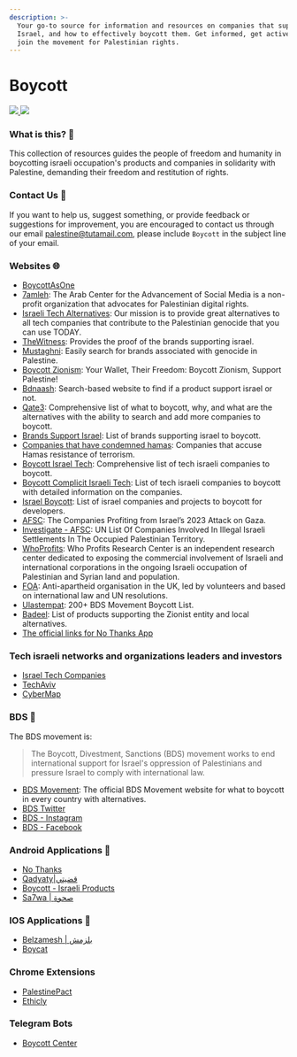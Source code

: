 ```yaml
---
description: >-
  Your go-to source for information and resources on companies that support
  Israel, and how to effectively boycott them. Get informed, get active, and
  join the movement for Palestinian rights.
---
```


# Boycott

[![](https://raw.githubusercontent.com/Safouene1/support-palestine-banner/master/StandWithPalestine.svg) ](https://techforpalestine.org/)[![](https://badge.techforpalestine.org/default)](https://techforpalestine.org/)

### What is this? 📌

This collection of resources guides the people of freedom and humanity in boycotting israeli occupation's products and companies in solidarity with Palestine, demanding their freedom and restitution of rights.

### Contact Us 📧

If you want to help us, suggest something, or provide feedback or suggestions for improvement, you are encouraged to contact us through our email [palestine@tutamail.com](mailto:palestine@tutamail.com), please include `Boycott` in the subject line of your email.

### Websites 🌐

* [BoycottAsOne](https://sites.google.com/view/boycottasone/home)
* [7amleh](https://7amleh.org/): The Arab Center for the Advancement of Social Media is a non-profit organization that advocates for Palestinian digital rights.
* [Israeli Tech Alternatives](https://www.israelitechalternatives.com/): Our mission is to provide great alternatives to all tech companies that contribute to the Palestinian genocide that you can use TODAY.
* [TheWitness](https://boycott.thewitness.news/): Provides the proof of the brands supporting israel.
* [Mustaghni](https://www.mustaghni.org/en): Easily search for brands associated with genocide in Palestine.
* [Boycott Zionism](https://www.boycotzionism.com/): Your Wallet, Their Freedom: Boycott Zionism, Support Palestine!
* [Bdnaash](https://bdnaash.com/): Search-based website to find if a product support israel or not.
* [Qate3](https://www.qate3-israel.com/): Comprehensive list of what to boycott, why, and what are the alternatives with the ability to search and add more companies to boycott.
* [Brands Support Israel](https://theislamicinformation.com/news/list-of-brands-supporting-israel/): List of brands supporting israel to boycott.
* [Companies that have condemned hamas](https://som.yale.edu/story/2023/list-companies-have-condemned-hamas-terrorist-attack-israel): Companies that accuse Hamas resistance of terrorism.
* [Boycott Israel Tech](https://boycottisraelitech.com/): Comprehensive list of tech israeli companies to boycott.
* [Boycott Complicit Israeli Tech](https://genocide.vc/bit/): List of tech israeli companies to boycott with detailed information on the companies.
* [Israel Boycott](https://github.com/lirantal/awesome-opensource-israel#companies): List of israel companies and projects to boycott for developers.
* [AFSC](https://afsc.org/companies-behind-2023-attack-gaza): The Companies Profiting from Israel’s 2023 Attack on Gaza.
* [Investigate - AFSC](https://investigate.afsc.org/updates/un-list): UN List Of Companies Involved In Illegal Israeli Settlements In The Occupied Palestinian Territory.
* [WhoProfits](https://www.whoprofits.org/): Who Profits Research Center is an independent research center dedicated to exposing the commercial involvement of Israeli and international corporations in the ongoing Israeli occupation of Palestinian and Syrian land and population.
* [FOA](https://www.foa.org.uk/): Anti-apartheid organisation in the UK, led by volunteers and based on international law and UN resolutions.
* [Ulastempat](https://www.ulastempat.com/international/200-bds-movement-boycott-list-updated/): 200+ BDS Movement Boycott List.
* [Badeel](https://badeel.wiki/): List of products supporting the Zionist entity and local alternatives.
* [The official links for No Thanks App](https://linktr.ee/Nothanksboycott)

### Tech israeli networks and organizations leaders and investors

* [Israel Tech Companies](https://buyisraelitech.com/)
* [TechAviv](https://www.techaviv.com/)
* [CyberMap](https://www.cybermap.co/)

### BDS 🛑

The BDS movement is:

> The Boycott, Divestment, Sanctions (BDS) movement works to end international support for Israel's oppression of Palestinians and pressure Israel to comply with international law.

* [BDS Movement](https://bdsmovement.net/get-involved/what-to-boycott): The official BDS Movement website for what to boycott in every country with alternatives.
* [BDS Twitter](https://twitter.com/bdsmovement)
* [BDS - Instagram](https://www.instagram.com/bdsnationalcommittee/)
* [BDS - Facebook](https://www.facebook.com/BDSNationalCommittee)

### Android Applications 📱

* [No Thanks](https://play.google.com/store/apps/details?id=com.bashsoftware.boycott)
* [Qadyaty|قضيتي](https://play.google.com/store/apps/details?id=hasnaa.ms\_tree.qadyaty)
* [Boycott - Israeli Products](https://play.google.com/store/apps/details?id=com.erbasaran.boycott)
* [Sa7wa | صحوة](https://play.google.com/store/apps/details?id=com.agsoft.ps\_product\_barcode\_search)

### IOS Applications 📱

* [Belzamesh | بلزمش](https://apps.apple.com/se/app/belzamesh-%D8%A8%D9%84%D8%B2%D9%85%D8%B4/id6472342593?l=en-GB)
* [Boycat](https://apps.apple.com/us/app/boycat/id6474510742)

### Chrome Extensions

* [PalestinePact](https://chromewebstore.google.com/detail/palestinepact/gengdkfcffpnjfolbcbhfiocemfinkem)
* [Ethicly](https://chromewebstore.google.com/detail/ethicly/ogkcaaedackbplbpmeempokiibfmekba)

### Telegram Bots

* [Boycott Center](https://t.me/boycottcenter\_bot)
